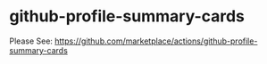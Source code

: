 # github-profile-summary-cards

Please See: https://github.com/marketplace/actions/github-profile-summary-cards
